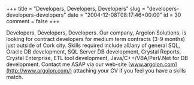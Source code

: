 +++
title = "Developers, Developers, Developers"
slug = "developers-developers-developers"
date = "2004-12-08T08:17:46+00:00"
id = 30
comment = false
+++

Developers, Developers, Developers.
Our company, Argolon Solutions, is looking for contract developers for medium term contracts (3-9 months) just outside of Cork city. Skills required include all/any of general SQL, Oracle DB development, SQL Server DB development, Crystal Reports, Crystal Enterprise, ETL tool development, Java/C++/VBA/Perl/.Net for DB development. Contact me ASAP via our web-site [www.argolon.com](http://www.argolon.com/) attaching your CV if you feel you have a skills match.


